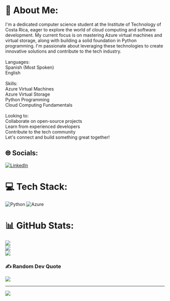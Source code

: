 # 💫 About Me:
I'm a dedicated computer science student at the Institute of Technology of Costa Rica, eager to explore the world of cloud computing and software development. My current focus is on mastering Azure virtual machines and virtual storage, along with building a solid foundation in Python programming. I'm passionate about leveraging these technologies to create innovative solutions and contribute to the tech industry.<br><br>Languages: <br>Spanish (Most Spoken)<br>English<br><br>Skills:<br>Azure Virtual Machines<br>Azure Virtual Storage<br>Python Programming<br>Cloud Computing Fundamentals<br><br>Looking to:<br>Collaborate on open-source projects<br>Learn from experienced developers<br>Contribute to the tech community<br>Let's connect and build something great together!


## 🌐 Socials:
[![LinkedIn](https://img.shields.io/badge/LinkedIn-%230077B5.svg?logo=linkedin&logoColor=white)](https://linkedin.com/in/www.linkedin.com/in/josuehidalgo25) 

# 💻 Tech Stack:
![Python](https://img.shields.io/badge/python-3670A0?style=for-the-badge&logo=python&logoColor=ffdd54) ![Azure](https://img.shields.io/badge/azure-%230072C6.svg?style=for-the-badge&logo=microsoftazure&logoColor=white)
# 📊 GitHub Stats:
![](https://github-readme-stats.vercel.app/api?username=Josue-Hidalgo&theme=dark&hide_border=true&include_all_commits=false&count_private=false)<br/>
![](https://github-readme-streak-stats.herokuapp.com/?user=Josue-Hidalgo&theme=dark&hide_border=true)<br/>
![](https://github-readme-stats.vercel.app/api/top-langs/?username=Josue-Hidalgo&theme=dark&hide_border=true&include_all_commits=false&count_private=false&layout=compact)

### ✍️ Random Dev Quote
![](https://quotes-github-readme.vercel.app/api?type=horizontal&theme=radical)

---
[![](https://visitcount.itsvg.in/api?id=Josue-Hidalgo&icon=2&color=3)](https://visitcount.itsvg.in)

<!-- Proudly created with GPRM ( https://gprm.itsvg.in ) -->

